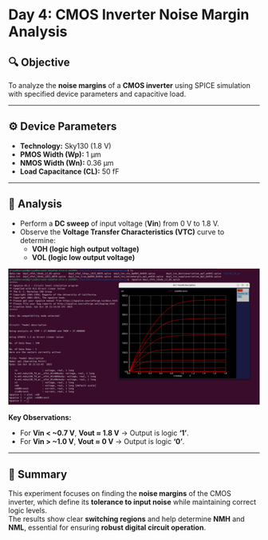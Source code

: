# Day 4: CMOS Inverter Noise Margin Analysis

## 🔍 Objective
To analyze the **noise margins** of a **CMOS inverter** using SPICE simulation with specified device parameters and capacitive load.

---

## ⚙️ Device Parameters
- **Technology:** Sky130 (1.8 V)
- **PMOS Width (Wp):** 1 µm  
- **NMOS Width (Wn):** 0.36 µm  
- **Load Capacitance (CL):** 50 fF  

---

## 🧪 Analysis
- Perform a **DC sweep** of input voltage (**Vin**) from 0 V to 1.8 V.  
- Observe the **Voltage Transfer Characteristics (VTC)** curve to determine:
  - **VOH (logic high output voltage)**  
  - **VOL (logic low output voltage)**  

<img src="./IMAGES/30.png" width="550">

**Key Observations:**  
- For **Vin < ~0.7 V**, **Vout ≈ 1.8 V** → Output is logic **‘1’**.  
- For **Vin > ~1.0 V**, **Vout ≈ 0 V** → Output is logic **‘0’**.

---

## 🧠 Summary
This experiment focuses on finding the **noise margins** of the CMOS inverter, which define its **tolerance to input noise** while maintaining correct logic levels.  
The results show clear **switching regions** and help determine **NMH** and **NML**, essential for ensuring **robust digital circuit operation**.
